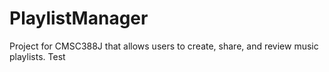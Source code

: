# PlaylistManager
Project for CMSC388J that allows users to create, share, and review music playlists.
Test